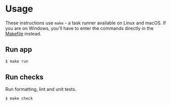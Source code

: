 # Usage

These instructions use `make` - a task runner available on Linux and macOS. If you are on Windows, you'll have to enter the commands directly in the [Makefile](/Makefile) instead.


## Run app

```sh
$ make run
```


## Run checks

Run formatting, lint and unit tests.

```sh
$ make check
```
